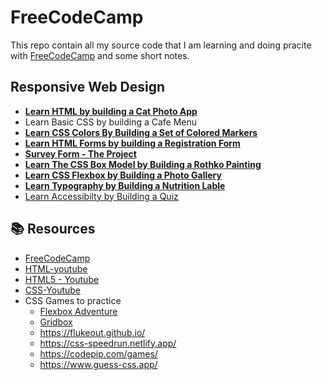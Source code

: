 # FreeCodeCamp

This repo contain all my source code that I am learning and doing pracite with [FreeCodeCamp](https://www.freecodecamp.org/) and some short notes.

## Responsive Web Design

- [**Learn HTML by building a Cat Photo App**](/Cat-Photo-App/)
- Learn Basic CSS by building a Cafe Menu
- [**Learn CSS Colors By Building a Set of Colored Markers**](/Colored-Markers/)
- [**Learn HTML Forms by building a Registration Form**](/Registration%20Form/)
- [**Survey Form - The Project**](/Survey-form/)
- [**Learn The CSS Box Model by Building a Rothko Painting**](/Rothko-Painting/)
- [**Learn CSS Flexbox by Building a Photo Gallery**](./Photo-Gallery/)
- [**Learn Typography by Building a Nutrition Lable**](./Typography/)
- [Learn Accessibilty by Building a Quiz](.)

## 📚 Resources

- [FreeCodeCamp](https://www.freecodecamp.org/)
- [HTML-youtube](https://www.youtube.com/watch?v=kUMe1FH4CHE)
- [HTML5 - Youtube](https://www.youtube.com/watch?v=DPnqb74Smug)
- [CSS-Youtube](https://www.youtube.com/watch?v=OXGznpKZ_sA)
- CSS Games to practice
  - [Flexbox Adventure](https://codingfantasy.com/games/flexboxadventure)
  - [Gridbox](https://codingfantasy.com/games/css-grid-attack)
  - <https://flukeout.github.io/>
  - <https://css-speedrun.netlify.app/>
  - <https://codepip.com/games/>
  - <https://www.guess-css.app/>
